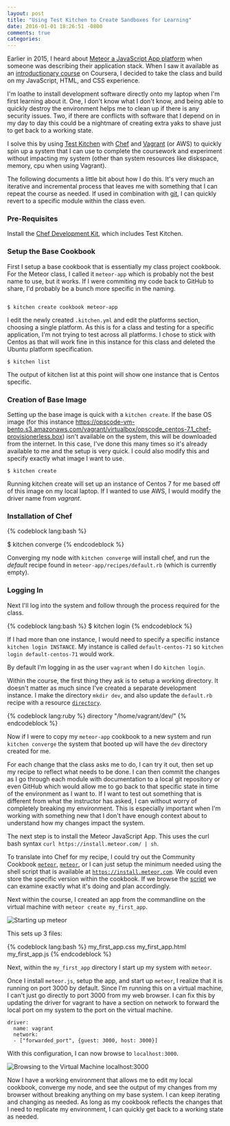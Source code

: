 ```yaml
---
layout: post
title: "Using Test Kitchen to Create Sandboxes for Learning"
date: 2016-01-01 18:26:51 -0800
comments: true
categories: 
---
```


Earlier in 2015, I heard about [Meteor a JavaScript App platform](https://www.meteor.com/) when someone was describing their application stack. When I saw it available as an [introductionary course](https://www.coursera.org/learn/meteor-development/home/welcome) on Coursera, I decided to take the class and build on my JavaScript, HTML, and CSS experience. 

I'm loathe to install development software directly onto my laptop when I'm first learning about it. One, I don't know what I don't know, and being able to quickly destroy the environment helps me to clean up if there is any security issues. Two, if there are conflicts with software that I depend on in my day to day this could be a nightmare of creating extra yaks to shave just to get back to a working state.

I solve this by using [Test Kitchen](http://kitchen.ci/) with [Chef](https://www.chef.io/) and [Vagrant](https://www.vagrantup.com/) (or AWS) to quickly spin up a system that I can use to complete the coursework and experiment without impacting my system (other than system resources like diskspace, memory, cpu when using Vagrant). 

The following documents a little bit about how I do this. It's very much an iterative and incremental process that leaves me with something that I can repeat the course as needed. If used in combination with [git](https://git-scm.com/), I can quickly revert to a specific module within the class even.

### Pre-Requisites

Install the [Chef Development Kit](https://downloads.chef.io/chef-dk/), which includes Test Kitchen.

### Setup the Base Cookbook

First I setup a base cookbook that is essentially my class project cookbook. For the Meteor class, I called it `meteor-app` which is probably not the best name to use, but it works. If I were commiting my code back to GitHub to share, I'd probably be a bunch more specific in the naming.

```

$ kitchen create cookbook meteor-app

```

I edit the newly created `.kitchen.yml` and edit the platforms section, choosing a single platform. As this is for a class and testing for a specific application, I'm not trying to test across all platforms. I chose to stick with Centos as that will work fine in this instance for this class and deleted the Ubuntu platform specification.

```
$ kitchen list
```

The output of kitchen list at this point will show one instance that is Centos specific.

### Creation of Base Image

Setting up the base image is quick with a `kitchen create`. If the base OS image (for this instance https://opscode-vm-bento.s3.amazonaws.com/vagrant/virtualbox/opscode_centos-7.1_chef-provisionerless.box) isn't available on the system, this will be downloaded from the internet. In this case, I've done this many times so it's already available to me and the setup is very quick. I could also modify this and specify exactly what image I want to use.

```
$ kitchen create
```

Running kitchen create will set up an instance of Centos 7 for me based off of this image on my local laptop. If I wanted to use AWS, I would modify the driver name from *vagrant*.

### Installation of Chef

{% codeblock lang:bash %}

$ kitchen converge
{% endcodeblock %}

Converging my node with `kitchen converge` will install chef, and run the _default_ recipe found in `meteor-app/recipes/default.rb` (which is currently empty). 

### Logging In

Next I'll log into the system and follow through the process required for the class. 

{% codeblock lang:bash %}
$ kitchen login
{% endcodeblock %}

If I had more than one instance, I would need to specify a specific instance `kitchen login INSTANCE`. My instance is called `default-centos-71` so `kitchen login default-centos-71` would work.

By default I'm logging in as the user `vagrant` when I do `kitchen login`.

Within the course, the first thing they ask is to setup a working directory. It doesn't matter as much since I've created a separate development instance. I make the directory `mkdir dev`, and also update the `default.rb` recipe with a resource [`directory`](https://docs.chef.io/resource_directory.html).

{% codeblock lang:ruby %}
directory "/home/vagrant/dev/"
{% endcodeblock %}

Now if I were to copy my `meteor-app` cookbook to a new system and run `kitchen converge` the system that booted up will have the `dev` directory created for me. 

For each change that the class asks me to do, I can try it out, then set up my recipe to reflect what needs to be done. I can then commit the changes as I go through each module with documentation to a local git repository or even GitHub which would allow me to go back to that specific state in time of the environment as I want to. If I want to test out something that is different from what the instructor has asked, I can without worry of completely breaking my environment. This is especially important when I'm working with something new that I don't have enough context about to understand how my changes impact the system.

The next step is to install the Meteor JavaScript App. This uses the curl bash syntax `curl https://install.meteor.com/ | sh`. 

To translate into Chef for my recipe, I could try out the Community Cookbook [`meteor`](https://supermarket.chef.io/cookbooks/meteor), [`meteor`](https://github.com/huned/meteor-chef-cookbook), or I can just setup the minimum needed using the shell script that is available at [`https://install.meteor.com`](https://install.meteor.com/). We could even store the specific version within the cookbook. If we browse the [script](https://install.meteor.com/) we can examine exactly what it's doing and plan accordingly.

Next within the course, I created an app from the commandline on the virtual machine with `meteor create my_first_app`. 

<img src="http://www.jendavis.org/assets/01_01_5_56_32.png" alt="Starting up meteor">

This sets up 3 files:

{% codeblock lang:bash %}
 my_first_app.css
 my_first_app.html
 my_first_app.js
{% endcodeblock %}

Next, within the `my_first_app` directory I start up my system with `meteor`.

Once I install `meteor.js`, setup the app, and start up `meteor`, I realize that it is running on port 3000 by default. Since I'm running this on a virtual machine, I can't just go directly to port 3000 from my web browser. I can fix this by updating the driver for vagrant to have a section on network to forward the local port on my system to the port on the virtual machine.

```
driver:
  name: vagrant
  network:
  - ["forwarded_port", {guest: 3000, host: 3000}]
```

With this configuration, I can now browse to `localhost:3000`.

<img src="http://www.jendavis.org/assets/01_01_5_57_27.png" alt="Browsing to the Virtual Machine localhost:3000">

Now I have a working environment that allows me to edit my local cookbook, converge my node, and see the output of my changes from my browser without breaking anything on my base system. I can keep iterating and changing as needed. As long as my cookbook reflects the changes that I need to replicate my environment, I can quickly get back to a working state as needed.


